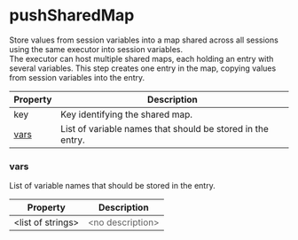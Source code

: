 # pushSharedMap

Store values from session variables into a map shared across all sessions using the same executor into session variables. <br> The executor can host multiple shared maps, each holding an entry with several variables. This step creates one entry in the map, copying values from session variables into the entry. 

| Property | Description |
| ------- | -------- |
| key | Key identifying the shared map.  |
| [vars](#vars) | List of variable names that should be stored in the entry.  |

### <a id="vars"></a>vars

List of variable names that should be stored in the entry. 

| Property | Description |
| ------- | -------- |
| &lt;list of strings&gt; | <font color="#606060">&lt;no description&gt;</font> |

